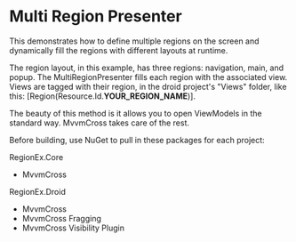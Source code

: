 Multi Region Presenter
============

This demonstrates how to define multiple regions on the screen and dynamically fill the regions with different layouts at runtime.

The region layout, in this example, has three regions: navigation, main, and popup.  The MultiRegionPresenter fills each region with the associated view.  Views are tagged with their region, in the droid project's "Views" folder, like this: [Region(Resource.Id.**YOUR_REGION_NAME**)].

The beauty of this method is it allows you to open ViewModels in the standard way.  MvvmCross takes care of the rest.

Before building, use NuGet to pull in these packages for each project:

RegionEx.Core
 - MvvmCross

RegionEx.Droid
 - MvvmCross 
 - MvvmCross Fragging
 - MvvmCross Visibility Plugin
